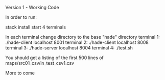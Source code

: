 Version 1 - Working Code

In order to run:

stack install
start 4 terminals

In each terminal change directory to the base "hade" directory
terminal 1: ./hade-client localhost 8001
terminal 2: ./hade-client localhost 8008
terminal 3: ./hade-server localhost 8004
terminal 4: ./test.sh

You should get a listing of the first 500 lines of maps/src01_csv/in_test_csv1.csv

More to come